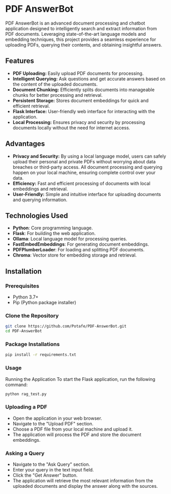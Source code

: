 # PDF AnswerBot

PDF AnswerBot is an advanced document processing and chatbot application designed to intelligently search and extract information from PDF documents. Leveraging state-of-the-art language models and embedding techniques, this project provides a seamless experience for uploading PDFs, querying their contents, and obtaining insightful answers.
 
## Features

- **PDF Uploading:** Easily upload PDF documents for processing.
- **Intelligent Querying:** Ask questions and get accurate answers based on the content of the uploaded documents.
- **Document Chunking:** Efficiently splits documents into manageable chunks for better processing and retrieval.
- **Persistent Storage:** Stores document embeddings for quick and efficient retrieval.
- **Flask Interface:** User-friendly web interface for interacting with the application.
- **Local Processing:** Ensures privacy and security by processing documents locally without the need for internet access.

## Advantages

- **Privacy and Security:** By using a local language model, users can safely upload their personal and private PDFs without worrying about data breaches or third-party access. All document processing and querying happen on your local machine, ensuring complete control over your data.
- **Efficiency:** Fast and efficient processing of documents with local embeddings and retrieval.
- **User-Friendly:** Simple and intuitive interface for uploading documents and querying information.

## Technologies Used

- **Python**: Core programming language.
- **Flask**: For building the web application.
- **Ollama**: Local language model for processing queries.
- **FastEmbedEmbeddings**: For generating document embeddings.
- **PDFPlumberLoader**: For loading and splitting PDF documents.
- **Chroma**: Vector store for embedding storage and retrieval.

## Installation

### Prerequisites

- Python 3.7+
- Pip (Python package installer)

### Clone the Repository

```bash
git clone https://github.com/Potafe/PDF-AnswerBot.git
cd PDF-AnswerBot
```
### Package Installations

```bash
pip install -r requirements.txt
```

### Usage
Running the Application
To start the Flask application, run the following command:

```bash
python rag_test.py
```
### Uploading a PDF
- Open the application in your web browser.
- Navigate to the "Upload PDF" section.
- Choose a PDF file from your local machine and upload it.
- The application will process the PDF and store the document embeddings.

### Asking a Query
- Navigate to the "Ask Query" section.
- Enter your query in the text input field.
- Click the "Get Answer" button.
- The application will retrieve the most relevant information from the uploaded documents and display the answer along with the sources.
